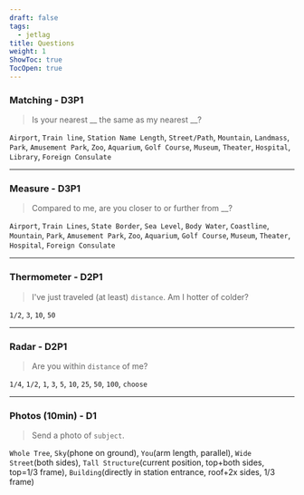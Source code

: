```yaml
---
draft: false
tags:
  - jetlag
title: Questions
weight: 1
ShowToc: true
TocOpen: true
---
```


### Matching - D3P1

> Is your nearest __ the same as my nearest __?

`Airport`, `Train line`, `Station Name Length`, `Street/Path`, `Mountain`, `Landmass`, `Park`, `Amusement Park`, `Zoo`, `Aquarium`, `Golf Course`, `Museum`, `Theater`, `Hospital`, `Library`, `Foreign Consulate`

---

### Measure - D3P1

> Compared to me, are you closer to or further from __?

`Airport`, `Train Lines`, `State Border`, `Sea Level`, `Body Water`, `Coastline`, `Mountain`, `Park`, `Amusement Park`, `Zoo`, `Aquarium`, `Golf Course`, `Museum`, `Theater`, `Hospital`, `Foreign Consulate`

---

### Thermometer - D2P1

> I've just traveled (at least) `distance`. Am I hotter of colder?

`1/2`, `3`, `10`, `50`

---

### Radar - D2P1

> Are you within `distance` of me?

`1/4`, `1/2`, `1`, `3`, `5`, `10`, `25`, `50`, `100`, `choose`

---

### Photos (10min) - D1

> Send a photo of `subject`.

`Whole Tree`, `Sky`(phone on ground), `You`(arm length, parallel), `Wide Street`(both sides), `Tall Structure`(current position, top+both sides, top=1/3 frame), `Building`(directly in station entrance, roof+2x sides, 1/3 frame)
